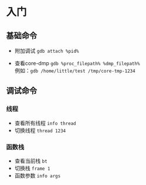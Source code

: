 # 入门

## 基础命令
* 附加调试
`gdb attach %pid%`

* 查看core-dmp
`gdb %proc_filepath% %dmp_filepath%`  
例如：`gdb /home/little/test /tmp/core-tmp-1234`

## 调试命令
### 线程
* 查看所有线程
  `info thread`
* 切换线程
  `thread 1234`

### 函数栈
* 查看当前栈
  `bt`
* 切换栈
  `frame 1`
* 函数参数
  `info args`

